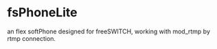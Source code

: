 fsPhoneLite
===========

an flex softPhone designed for freeSWITCH, working with mod_rtmp by rtmp connection.